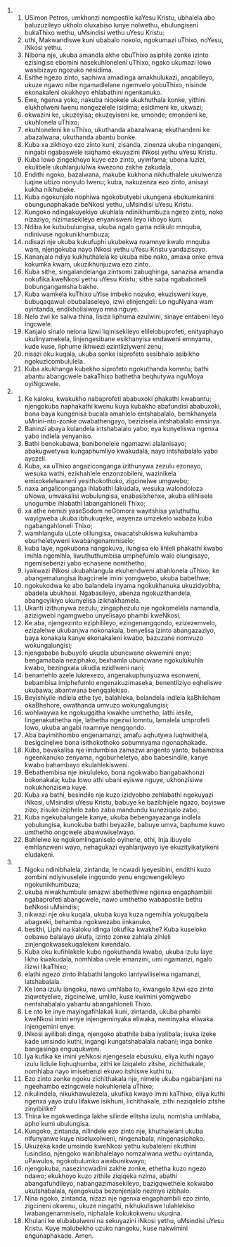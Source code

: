 <ol>
  <li>
    <ol>
      <li>USimon Petros, umkhonzi nompostile kaYesu Kristu, ubhalela abo baluzuzileyo ukholo oluxabiso lunye nolwethu, ebulungiseni bukaThixo wethu, uMsindisi wethu uYesu Kristu:</li>
      <li>uthi, Makwandiswe kuni ubabalo noxolo, ngokumazi uThixo,  noYesu, iNkosi yethu.</li>
      <li>Nibona nje, ukuba amandla akhe obuThixo asiphile zonke izinto ezisingise ebomini nasekuhloneleni uThixo, ngako ukumazi lowo wasibizayo ngozuko nesidima.</li>
      <li>Esithe ngezo zinto, saphiwa amadinga amakhulukazi,  anqabileyo, ukuze ngawo nibe ngamadlelane ngemvelo yobuThixo,  nisinde ekonakaleni okukhoyo ehlabathini ngenkanuko.</li>
      <li>Ewe, ngenxa yoko, nakuba niqokele ukukhuthala konke, yithini elukholweni lwenu nongezelele isidima; esidimeni ke, ukwazi;</li>
      <li>ekwazini ke, ukuzeyisa; ekuzeyiseni ke, umonde; emondeni ke,  ukuhlonela uThixo;</li>
      <li>ekuhloneleni ke uThixo, ukuthanda abazalwana; ekuthandeni ke abazalwana, ukuthanda abantu bonke.</li>
      <li>Kuba xa zikhoyo ezo zinto kuni, zisanda, zinenza ukuba ninganqeni, ningabi ngabaswele isiqhamo ekuyazini iNkosi yethu uYesu Kristu.</li>
      <li>Kuba lowo zingekhoyo kuye ezo zinto, uyimfama; ubona luzizi,  ekulibele ukuhlanjululwa kwezono zakhe zakudala.</li>
      <li>Endithi ngoko, bazalwana, makube kukhona nikhuthalele ukulwenza luqine ubizo nonyulo lwenu; kuba, nakuzenza ezo zinto, anisayi kukha nikhubeke.</li>
      <li>Kuba ngokunjalo nophiwa ngokobutyebi ukungena ebukumkanini obungunaphakade beNkosi yethu, uMsindisi uYesu Kristu.</li>
      <li>Kungoko ndingakuyekiyo ukuhlala ndinikhumbuza ngezo zinto,  noko nizaziyo, nizimasekileyo enyanisweni leyo ikhoyo kuni.</li>
      <li>Ndiba ke kububulungisa, ukuba ngalo gama ndikulo mnquba,  ndinivuse ngokunikhumbuza;</li>
      <li>ndisazi nje ukuba kukufuphi ukubekwa nxamnye kwalo mnquba wam, njengokuba nayo iNkosi yethu uYesu Kristu yandazisayo.</li>
      <li>Kananjalo ndiya kukhuthalela ke ukuba nibe nako, amaxa onke emva kokumka kwam, ukuzikhunjuzwa ezo zinto.</li>
      <li>Kuba sithe, singalandelanga zintsomi zabuqhinga, sanazisa amandla nokufika kweNkosi yethu uYesu Kristu; sithe saba ngababoneli bobungangamsha bakhe.</li>
      <li>Kuba wamkela kuThixo uYise imbeko nozuko, ekuzisweni kuye,  bubuqaqawuli obubalaseleyo, izwi elinjengeli: Lo nguNyana wam oyintanda, endikholisiweyo mna nguye.</li>
      <li>Nelo zwi ke saliva thina, lisiza liphuma ezulwini, sinaye entabeni leyo ingcwele.</li>
      <li>Kanjalo sinalo nelona lizwi liqinisekileyo elilelobuprofeti, enityaphayo ukulinyamekela, linjengesibane esikhanyisa endaweni emnyama, kude kuse, liphume ikhwezi ezintliziyweni zenu;</li>
      <li>nisazi oku kuqala, ukuba sonke isiprofeto sesibhalo asibikho ngokuzicombululela.</li>
      <li>Kuba akukhanga kubekho siprofeto ngokuthanda komntu; bathi abantu abangcwele bakaThixo bathetha beqhutywa nguMoya oyiNgcwele.</li>
    </ol>
  </li>
  <li>
    <ol>
      <li>Ke kaloku, kwakukho nabaprofeti ababuxoki phakathi kwabantu;  njengokuba naphakathi kwenu kuya kubakho abafundisi ababuxoki,  bona baya kungenisa bucala amahlelo entshabalalo, bemkhanyela uMnini-nto-zonke owabathengayo, bezizisela intshabalalo emsinya.</li>
      <li>Baninzi abaya kulandela intshabalalo yabo; eya kunyeliswa ngenxa yabo indlela yenyaniso.</li>
      <li>Bathi benokubawa, banibonelele ngamazwi alalanisayo;  abakugwetywa kungaphumliyo kwakudala, nayo intshabalalo yabo ayozeli.</li>
      <li>Kuba, xa uThixo angaziconganga izithunywa zezulu ezonayo,  wesuka wathi, ezikhahlele enzonzobileni, wazinikela emixokelelwaneni yesithokothoko, zigcinelwe umgwebo;</li>
      <li>naxa angaliconganga ihlabathi lakudala, wesuka walondoloza uNowa, umvakalisi wobulungisa, enabasixhenxe, akuba elihlisele unogumbe ihlabathi labangahloneli Thixo;</li>
      <li>xa athe nemizi yaseSodom neGomora wayitshisa yaluthuthu,  wayigweba ukuba ibhukuqeke, wayenza umzekelo wabaza kuba ngabangahloneli Thixo;</li>
      <li>wamhlangula uLote olilungisa, owacatshukiswa kukuhamba eburheletyweni kwabangenammiselo;</li>
      <li>kuba laye, ngokubona nangokuva, ilungisa elo lihleli phakathi kwabo imihla ngemihla, liwuthuthumbisa umphefumlo walo olungisayo, ngemisebenzi yabo echasene nomthetho;</li>
      <li>iyakwazi iNkosi ukubahlangula ekuhendweni abahlonela uThixo;  ke abangemalungisa ibagcinele imini yomgwebo, ukuba babethwe;</li>
      <li>ngokukodwa ke abo balandela inyama ngokukhanuka ukuzidyobha, abadela ubukhosi. Ngabasileyo, abenza ngokuzithandela, abangoyikiyo ukunyelisa izikhakhamela.</li>
      <li>Ukanti izithunywa zezulu, zingaphezulu nje ngokomelela namandla, azizigwebi ngamgwebo unyelisayo phambi kweNkosi.</li>
      <li>Ke aba, njengezinto eziphilileyo, ezingenangqondo,  ezizezemvelo, ezizalelwe ukubanjwa nokonakala, benyelisa izinto abangazaziyo, baya konakala kanye ekonakaleni kwabo, bazuzane nomvuzo wokungalungisi;</li>
      <li>njengababa bubuyolo ukudla ubuncwane okwemini enye;  bengamabala neziphako, bexhamla ubuncwane ngokulukuhla kwabo,  bezingxala ukudla ezidlweni nani;</li>
      <li>benamehlo azele lukrexezo, angenakuphunyuzwa esonweni,  bebambisa imiphefumlo engenakuzimaseka, benentliziyo eqheliswe ukubawa; abantwana bengqalekiso.</li>
      <li>Beyishiyile indlela ethe tye, balahleka, belandela indlela kaBhileham okaBhehore, owathanda umvuzo wokungalungisi;</li>
      <li>wohlwaywa ke ngokugqitha kwakhe umthetho; lathi iesile,  lingenakuthetha nje, lathetha ngezwi lomntu, lamalela umprofeti lowo, ukuba angabi nxamnye nengqondo.</li>
      <li>Aba bayimithombo engenamanzi, amafu aqhutywa luqhwithela,  besigcinelwe bona isithokothoko sobumnyama ngonaphakade.</li>
      <li>Kuba, bevakalisa nje iindumbisa zamazwi angento yanto,  babambisa ngeenkanuko zenyama, ngoburheletyo, abo babesindile,  kanye kwabo bahambayo ekulahlekisweni.</li>
      <li>Bebathembisa nje inkululeko, bona ngokwabo bangabakhonzi bokonakala; kuba lowo athi ubani eyiswe nguye, ukhonzisiwe nokukhonziswa kuye.</li>
      <li>Kuba xa bathi, besindile nje kuzo izidyobho zehlabathi ngokuyazi iNkosi, uMsindisi uYesu Kristu, babuye ke bazibhijele ngazo, boyiswe zizo, zisuke iziphelo zabo zaba mandundu kuneziqalo zabo.</li>
      <li>Kuba ngekubalungele kanye, ukuba bebengayazanga indlela yobulungisa, kunokuba bathi beyazile, babuye umva, baphume kuwo umthetho ongcwele abawuwiselwayo.</li>
      <li>Bahlelwe ke ngokomlinganiselo oyinene, othi, Inja ibuyele emhlanzweni wayo, nehagukazi eyahlanjwayo iye ekuzityikatyikeni eludakeni.</li>
    </ol>
  </li>
  <li>
    <ol>
      <li>Ngoku ndinibhalela, zintanda, le ncwadi iyeyesibini, endithi kuzo zombini ndiyivuselele ingqondo yenu engcwengekileyo ngokunikhumbuza;</li>
      <li>ukuba niwakhumbule amazwi abethethiwe ngenxa engaphambili ngabaprofeti abangcwele, nawo umthetho wabapostile bethu beNkosi uMsindisi;</li>
      <li>nikwazi nje oku kuqala, ukuba kuya kuza ngemihla yokugqibela abagxeki, behamba ngokwezabo iinkanuko,</li>
      <li>besithi, Liphi na kaloku idinga lokufika kwakhe? Kuba kuseloko oobawo balalayo ukufa, izinto zonke zahlala zihleli zinjengokwasekuqalekeni kwendalo.</li>
      <li>Kuba oku kufihlakele kubo ngokuthanda kwabo, ukuba izulu laye likho kwakudala, nomhlaba uvele emanzini, umi ngamanzi,  ngalo ilizwi likaThixo;</li>
      <li>elathi ngezo zinto ihlabathi langoko lantywiliselwa ngamanzi, latshabalala.</li>
      <li>Ke lona izulu langoku, nawo umhlaba lo, kwangelo lizwi ezo zinto ziqwetyelwe, zigcinelwe, umlilo, kuse kwimini yomgwebo nentshabalalo yabantu abangahloneli Thixo.</li>
      <li>Le nto ke inye mayingafihlakali kuni, zintanda, ukuba phambi kweNkosi imini enye injengeminyaka eliwaka, neminyaka eliwaka injengemini enye.</li>
      <li>INkosi ayilibali dinga, njengoko abathile baba iyalibala;  isuka izeke kade umsindo kuthi, ingangi kungatshabalala nabani;  inga bonke bangasinga enguqukweni.</li>
      <li>Iya kufika ke imini yeNkosi njengesela ebusuku, eliya kuthi ngayo izulu lidlule liqhuqhumba, zithi ke iziqalelo zitshe,  zichithakale, nomhlaba nayo imisebenzi ekuwo itshiswe kuthi tu.</li>
      <li>Ezo zinto zonke ngoku zichithakala nje, nimele ukuba ngabanjani na ngeehambo ezingcwele nokuhlonela uThixo;</li>
      <li>nikulindela, nikukhawulezela, ukufika kwayo imini kaThixo,  eliya kuthi ngenxa yayo izulu lifakwe isikhuni, lichithakale,  zithi neziqalelo zitshe zinyibilike?</li>
      <li>Thina ke ngokwedinga lakhe silinde elitsha izulu, nomtsha umhlaba, apho kumi ubulungisa.</li>
      <li>Kungoko, zintanda, nilindele ezo zinto nje, khuthalelani ukuba nifunyanwe kuye niseluxolweni, ningenabala,  ningenasiphako.</li>
      <li>Ukuzeka kade umsindo kweNkosi yethu kubaleleni ekuthini lusindiso, njengoko wanibhalelayo nomzalwana wethu oyintanda,  uPawulos, ngokobulumko awabunikwayo;</li>
      <li>njengokuba, nasezincwadini zakhe zonke, ethetha kuzo ngezo ndawo; ekukhoyo kuzo zithile ziqiqeka nzima, abathi abangafundileyo, nabangazimasekileyo, bazigqwethele kokwabo ukutshabalala, njengokuba bezenjenjalo nezinye izibhalo.</li>
      <li>Nina ngoko, zintanda, nizazi nje ngenxa engaphambili ezo zinto, zigcineni okwenu, ukuze ningathi, nikhukuliswe lulahlekiso lwabangenammiselo, niphalale kokukokwenu ukuqina.</li>
      <li>Khulani ke elubabalweni na sekuyazini iNkosi yethu,  uMsindisi uYesu Kristu. Kuye malubekho uzuko nangoku, kuse nakwimini engunaphakade. Amen.</li>
    </ol>
  </li>
</ol>